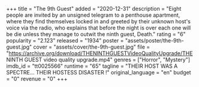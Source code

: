 +++
title = "The 9th Guest"
added = "2020-12-31"
description = "Eight people are invited by an unsigned telegram to a penthouse apartment,  where they find themselves locked in and greeted by their unknown host's voice via the radio, who explains that before the night is over each one will be die unless they manage to outwit the ninth guest, Death."
rating = "6"
popularity = "2.123"
released = "1934"
poster = "assets/poster/the-9th-guest.jpg"
cover = "assets/cover/the-9th-guest.jpg"
file = "https://archive.org/download/THENINTHGUESTVideoQualityUpgrade/THE NINTH GUEST video quality upgrade.mp4"
genres = ["Horror", "Mystery"]
imdb_id = "tt0025566"
runtime = "65"
tagline = "THEIR HOST WAS A SPECTRE... THEIR HOSTESS DISASTER !"
original_language = "en"
budget = "0"
revenue = "0"
+++